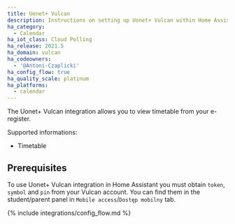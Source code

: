 ```yaml
---
title: Uonet+ Vulcan
description: Instructions on setting up Uonet+ Vulcan within Home Assistant.
ha_category:
  - Calendar
ha_iot_class: Cloud Polling
ha_release: 2021.5
ha_domain: vulcan
ha_codeowners:
  - '@Antoni-Czaplicki'
ha_config_flow: true
ha_quality_scale: platinum
ha_platforms:
  - calendar
---
```


The Uonet+ Vulcan integration allows you to view timetable from your e-register.

Supported informations:

- Timetable

## Prerequisites

To use Uonet+ Vulcan integration in Home Assistant you must obtain `token`, `symbol` and `pin` from your Vulcan account. You can find them in the student/parent panel in `Mobile access`/`Dostęp mobilny` tab.

{% include integrations/config_flow.md %}

